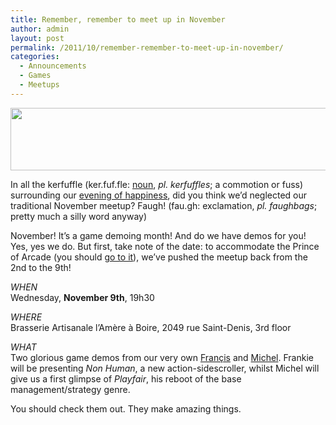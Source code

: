 ```yaml
---
title: Remember, remember to meet up in November
author: admin
layout: post
permalink: /2011/10/remember-remember-to-meet-up-in-november/
categories:
  - Announcements
  - Games
  - Meetups
---
```

<img src="{{ site.baseurl }}/{{ site.oldwpdir }}/uploads/2011/10/MRGS_11_11_Website.png" alt="" title="MRGS_11_11_Website" width="600" height="100" class="aligncenter size-full wp-image-258" />

In all the kerfuffle (ker.fuf.fle: [noun][1], *pl. kerfuffles*; a commotion or fuss) surrounding our [evening of happiness][2], did you think we&#8217;d neglected our traditional November meetup? Faugh! (fau.gh: exclamation, *pl. faughbags*; pretty much a silly word anyway)

November! It&#8217;s a game demoing month! And do we have demos for you! Yes, yes we do. But first, take note of the date: to accommodate the Prince of Arcade (you should [go to it][3]), we&#8217;ve pushed the meetup back from the 2nd to the 9th!

*WHEN*  
Wednesday, **November 9th**, 19h30

*WHERE*  
Brasserie Artisanale l’Am&egrave;re &agrave; Boire, 2049 rue Saint-Denis, 3rd floor

*WHAT*  
Two glorious game demos from our very own [Fran&ccedil;is][4] and [Michel][5]. Frankie will be presenting *Non Human*, a new action-sidescroller, whilst Michel will give us a first glimpse of *Playfair*, his reboot of the base management/strategy genre.

You should check them out. They make amazing things.

 [1]: https://encrypted.google.com/search?client=ubuntu&#038;channel=fs&#038;q=kerfuffle&#038;ie=utf-8&#038;oe=utf-8#hl=en&#038;client=ubuntu&#038;hs=TbS&#038;channel=fs&#038;q=kerfuffle&#038;tbs=dfn:1&#038;tbo=u&#038;sa=X&#038;ei=JHSpTvTlG8P00gGN-ZC4Dg&#038;ved=0CC0QkQ4&#038;bav=on.2,or.r_gc.r_pw.r_cp.,cf.osb&#038;fp=6c73e4a0597c28b0&#038;biw=1366&#038;bih=571
 [2]: http://www.montrealindies.com/?p=251
 [3]: https://www.facebook.com/event.php?eid=295280413831140
 [4]: http://www.frankiesmileshow.com/
 [5]: http://theviewport.tumblr.com
